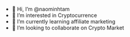 - 👋 Hi, I’m @naominhtam
- 👀 I’m interested in Cryptocurrence
- 🌱 I’m currently learning affiliate marketing
- 💞️ I’m looking to collaborate on Crypto Market

<!---
naominhtam/naominhtam is a ✨ special ✨ repository because its `README.md` (this file) appears on your GitHub profile.
You can click the Preview link to take a look at your changes.
--->
